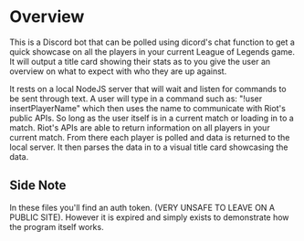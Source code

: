 # Overview

This is a Discord bot that can be polled using dicord's chat function to get a quick showcase on all the players in your current League of Legends game.  It will output a title card showing their stats as to you give the user an overview on what to expect with who they are up against.  

It rests on a local NodeJS server that will wait and listen for commands to be sent through text.  A user will type in a command such as: "!user insertPlayerName" which then uses the name to communicate with Riot's public APIs.  So long as the user itself is in a current match or loading in to a match.  Riot's APIs are able to return information on all players in your current match.  From there each player is polled and data is returned to the local server.  It then parses the data in to a visual title card showcasing the data.

## Side Note
In these files you'll find an auth token.  (VERY UNSAFE TO LEAVE ON A PUBLIC SITE).  However it is expired and simply exists to demonstrate how the program itself works.  